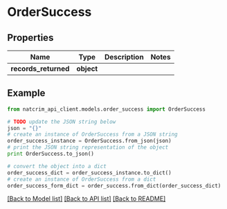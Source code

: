 # OrderSuccess


## Properties
Name | Type | Description | Notes
------------ | ------------- | ------------- | -------------
**records_returned** | **object** |  | 

## Example

```python
from natcrim_api_client.models.order_success import OrderSuccess

# TODO update the JSON string below
json = "{}"
# create an instance of OrderSuccess from a JSON string
order_success_instance = OrderSuccess.from_json(json)
# print the JSON string representation of the object
print OrderSuccess.to_json()

# convert the object into a dict
order_success_dict = order_success_instance.to_dict()
# create an instance of OrderSuccess from a dict
order_success_form_dict = order_success.from_dict(order_success_dict)
```
[[Back to Model list]](../README.md#documentation-for-models) [[Back to API list]](../README.md#documentation-for-api-endpoints) [[Back to README]](../README.md)


